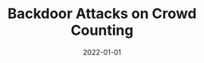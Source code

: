 ---
title: "Backdoor Attacks on Crowd Counting"
collection: publications
permalink: /publication/2022-01-01-Backdoor-Attacks-on-Crowd-Counting
date: 2022-01-01
venue: 'Proceedings of the ACM International Conference on Multimedia'
citation: ' Yuhua Sun,  Tailai Zhang,  Xingjun Ma,  Pan Zhou,  Jian Lou,  Zichuan Xu,  Xing Di,  Yu Cheng,  Lichao Sun, &quot;Backdoor Attacks on Crowd Counting.&quot; Proceedings of the ACM International Conference on Multimedia, 2022.'
---